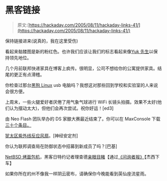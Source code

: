 # 黑客链接

> 原文:[https://hackaday.com/2005/08/11/hackaday-links-41/](https://hackaday.com/2005/08/11/hackaday-links-41/)

保持链接进来(说真的，我在这里受伤)

看起来骷髅图是新的粉红色。也许我们应该让我们的标志看起来像[Yuk 先生](http://en.wikipedia.org/wiki/Mr._Yuk)以保持领先地位。

几个月前联邦快递家具在博客上疯传。很明显，公司不想给你的公寓提供家具。结尾的更正有点滑稽。

你检查过那台[黑狗 Linux](http://engadget.com/entry/1234000370054010/) usb 电脑吗？我想这对那些回到学校和实验室的人来说会很方便。

上周末，一些火腿爱好者厌倦了用气象气球进行 WiFi 长镜头拍摄。效果不太好(他们认为摆动太大)，但他们会再次尝试。祝你好运！[ed3]

由 Neo Flash 团队举办的 DS 家酿大赛最近结束了。你可以在 MaxConsole 下载[三十个条目。](http://www.maxconsole.net/?mode=news&newsid=4629)

[犹太区紫外线反应风扇](http://www.dvhardware.net/modules.php?name=Sections&sop=viewarticle&artid=2)。[神经安定剂]

你认为联邦调查局在防御状态中招募到新成员了吗？[巴基]

[NetBSD 烤面包机](http://www.embeddedarm.com/news/netbsd_toaster.htm)，黑客日特约记者理查德[亲眼目睹](http://www.riggedup.net/blog/2005/08/10/toaster/)【通过[《问询者报》](http://www.theinquirer.net/?article=25321)【杰西下车】

如果你所在的州不像我一样阴云密布，请确保你今晚能看到英仙座流星雨。